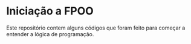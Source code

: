 # Iniciação a FPOO

Este repositório contem alguns códigos que foram feito para começar a entender a lógica de programação.
